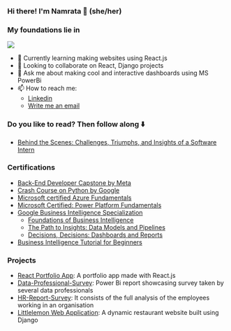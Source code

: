 ### Hi there! I'm Namrata 👋 (she/her) 

### My foundations lie in 
<a href="https://skillicons.dev"><img src="https://skillicons.dev/icons?i=py,django,postgres,java,mysql,github,html,css,js,react,azure" /></a>

- 🌱 Currently learning making websites using React.js
- 👯 Looking to collaborate on React, Django projects
- 💬 Ask me about making cool and interactive dashboards using MS PowerBi
- 📫 How to reach me:
    - [Linkedin](https://www.linkedin.com/in/namratabhaumik/)
    - [Write me an email](mailto:namratabhaumik16@gmail.com)

### Do you like to read? Then follow along ⬇️
  -  [Behind the Scenes: Challenges, Triumphs, and Insights of a Software Intern](https://medium.com/@criton.2027/behind-the-scenes-challenges-triumphs-and-insights-of-a-software-intern-423522ab7195?source=friends_link&sk=33c45e558155ebbe5cdbcd54f18a1866)

### Certifications
  - [Back-End Developer Capstone by Meta](https://www.coursera.org/account/accomplishments/verify/B8MFZQLQPECL?utm_source=ln&utm_medium=certificate&utm_content=cert_image&utm_campaign=sharing_cta&utm_product=course)
  - [Crash Course on Python by Google](https://coursera.org/share/6380ac33ea1fea8c3fcdcd3681558494)
  - [Microsoft certified Azure Fundamentals](https://www.credly.com/badges/1aab900c-d79f-4b18-93ab-7d1768217c7b/public_url)
  - [Microsoft Certified: Power Platform Fundamentals](https://www.credly.com/badges/c16b4879-0e08-46af-b834-7b8e0144250e/public_url)
  - [Google Business Intelligence Specialization](https://coursera.org/share/e6705e4f3222805a116a3026c3dfe198)
      - [Foundations of Business Intelligence](https://coursera.org/share/0eb93490b9a9de75e3b18bca80f0cd85)
      - [The Path to Insights: Data Models and Pipelines](https://coursera.org/share/1aaeaed9667f63b4ce0f60db5abc749d)
      - [Decisions, Decisions: Dashboards and Reports](https://coursera.org/share/6c141d356dbac76b3c450ab2c2b4f12f)
  - [Business Intelligence Tutorial for Beginners](https://www.mygreatlearning.com/academy/courses/9109696/88499#?utm_source=share_with_friends&gl_source=share_with_friends)

### Projects
  - [React Portfolio App](https://github.com/stockn22/React-Portfolio-App/tree/react_portfolio_app): A portfolio app made with React.js
  - [Data-Professional-Survey](https://github.com/stockn22/Data-Professional-Survey): Power Bi report showcasing survey taken by several data professionals
  -  [HR-Report-Survey](https://github.com/stockn22/HR-Report-Survey): It consists of the full analysis of the employees working in an organisation
  -  [Littlelemon Web Application](https://github.com/stockn22/littlelemon/tree/branch_1): A dynamic restaurant website built using Django
